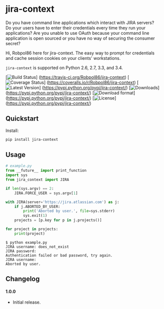 # jira-context

Do you have command line applications which interact with JIRA servers? Do your users have to enter their credentials
every time they run your applications? Are you unable to use OAuth because your command line application is open sourced
or you have no way of securing the consumer secret?

Hi, Robpol86 here for jira-context. The easy way to prompt for credentials and cache session cookies on your clients'
workstations.

`jira-context` is supported on Python 2.6, 2.7, 3.3, and 3.4.

[![Build Status](https://travis-ci.org/Robpol86/jira-context.svg?branch=master)]
(https://travis-ci.org/Robpol86/jira-context)
[![Coverage Status](https://img.shields.io/coveralls/Robpol86/jira-context.svg)]
(https://coveralls.io/r/Robpol86/jira-context)
[![Latest Version](https://pypip.in/version/jira-context/badge.png)]
(https://pypi.python.org/pypi/jira-context/)
[![Downloads](https://pypip.in/download/jira-context/badge.png)]
(https://pypi.python.org/pypi/jira-context/)
[![Download format](https://pypip.in/format/jira-context/badge.png)]
(https://pypi.python.org/pypi/jira-context/)
[![License](https://pypip.in/license/jira-context/badge.png)]
(https://pypi.python.org/pypi/jira-context/)

## Quickstart

Install:
```bash
pip install jira-context
```

## Usage

```python
# example.py
from __future__ import print_function
import sys
from jira_context import JIRA

if len(sys.argv) == 2:
    JIRA.FORCE_USER = sys.argv[1]

with JIRA(server='https://jira.atlassian.com') as j:
    if j.ABORTED_BY_USER:
        print('Aborted by user.', file=sys.stderr)
        sys.exit(1)
    projects = [p.key for p in j.projects()]

for project in projects:
    print(project)
```

```
$ python example.py
JIRA username: does_not_exist
JIRA password:
Authentication failed or bad password, try again.
JIRA username:
Aborted by user.
```

## Changelog

#### 1.0.0

* Initial release.
